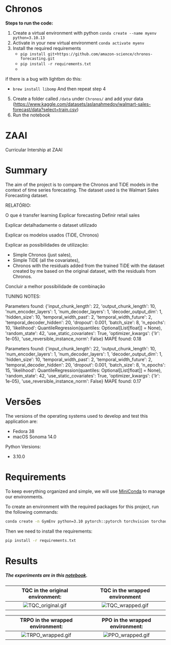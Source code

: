 # Chronos

**Steps to run the code:**

1. Create a virtual environment with python
`conda create --name myenv python=3.10.13`
3. Activate in your new virtual environment
`conda activate myenv`
4. Install the required requirements
    - `pip install git+https://github.com/amazon-science/chronos-forecasting.git`
    - `pip install -r requirements.txt`
    - 
if there is a bug with lightbm do this:
- `brew install libomp`
And then repeat step 4
5. Create a folder called `/data` under `Chronos/` and add your data (https://www.kaggle.com/datasets/aslanahmedov/walmart-sales-forecast/data?select=train.csv)
6. Run the notebook


# ZAAI
Curricular Intership at ZAAI


# Summary

The aim of the project is
to compare the Chronos and TiDE models in the context of time series forecasting. 
The dataset used is the Walmart Sales Forecasting dataset.


RELATÓRIO:

O que é transfer learning
Explicar forecasting
Definir retail sales

Explicar detalhadamente o dataset utilizado

Explicar os modelos usados (TiDE, Chronos)

Explicar as possibilidades de utilização:

- Simple Chronos (just sales),
- Simple TiDE (all the covariates),
- Chronos with the residuals added from the trained TiDE with the dataset created by me based on the original dataset, with the residuals from Chronos.

Concluir a melhor possibilidade de combinação






TUNING NOTES:




Parameters found: {'input_chunk_length': 22, 'output_chunk_length': 10, 'num_encoder_layers': 1, 'num_decoder_layers': 1, 'decoder_output_dim': 1, 'hidden_size': 10, 'temporal_width_past': 2, 'temporal_width_future': 2, 'temporal_decoder_hidden': 20, 'dropout': 0.001, 'batch_size': 8, 'n_epochs': 10, 'likelihood': QuantileRegression(quantiles: Optional[List[float]] = None), 'random_state': 42, 'use_static_covariates': True, 'optimizer_kwargs': {'lr': 1e-05}, 'use_reversible_instance_norm': False}
MAPE found: 0.18


Parameters found: {'input_chunk_length': 22, 'output_chunk_length': 10, 'num_encoder_layers': 1, 'num_decoder_layers': 1, 'decoder_output_dim': 1, 'hidden_size': 10, 'temporal_width_past': 2, 'temporal_width_future': 2, 'temporal_decoder_hidden': 20, 'dropout': 0.001, 'batch_size': 8, 'n_epochs': 15, 'likelihood': QuantileRegression(quantiles: Optional[List[float]] = None), 'random_state': 42, 'use_static_covariates': True, 'optimizer_kwargs': {'lr': 1e-05}, 'use_reversible_instance_norm': False}
MAPE found: 0.17















# Versões

The versions of the operating systems used to develop and test this application are:
- Fedora 38
- macOS Sonoma 14.0

Python Versions:
- 3.10.0


# Requirements

To keep everything organized and simple,
we will use [MiniConda](https://docs.conda.io/projects/miniconda/en/latest/) to manage our environments.

To create an environment with the required packages for this project, run the following commands:

```bash
conda create -n GymEnv python=3.10 pytorch::pytorch torchvision torchaudio -c pytorch
```

Then we need to install the requirements:

```bash
pip install -r requirements.txt
```

# Results

##### The experiments are in this [notebook](notebook.ipynb).




|       TQC in the original environment:        |       TQC in the wrapped environment        |
|:---------------------------------------------:|:-------------------------------------------:|
|  ![TQC_original.gif](media/TQC_original.gif)  | ![TQC_wrapped.gif](media%2FTQC_wrapped.gif) |



|       TRPO in the wrapped environment:        |       PPO in the wrapped environment:       |
|:---------------------------------------------:|:-------------------------------------------:|
| ![TRPO_wrapped.gif](media%2FTRPO_wrapped.gif) | ![PPO_wrapped.gif](media%2FPPO_wrapped.gif) |
